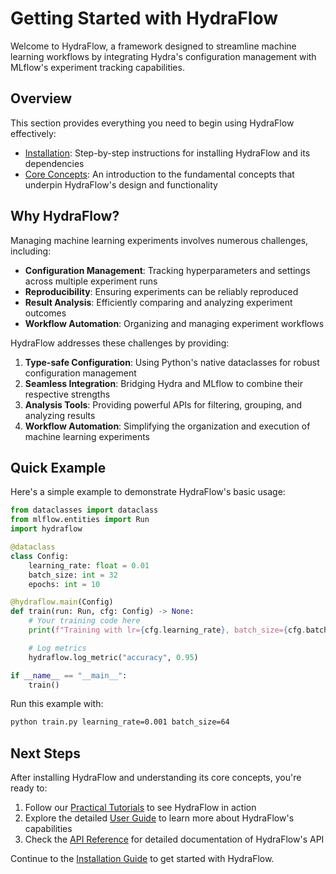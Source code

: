 # Getting Started with HydraFlow

Welcome to HydraFlow, a framework designed to streamline machine learning
workflows by integrating Hydra's configuration management with MLflow's
experiment tracking capabilities.

## Overview

This section provides everything you need to begin using HydraFlow
effectively:

- [Installation](installation.md): Step-by-step instructions for installing
  HydraFlow and its dependencies
- [Core Concepts](concepts.md): An introduction to the fundamental concepts
  that underpin HydraFlow's design and functionality

## Why HydraFlow?

Managing machine learning experiments involves numerous challenges, including:

- **Configuration Management**: Tracking hyperparameters and settings across
  multiple experiment runs
- **Reproducibility**: Ensuring experiments can be reliably reproduced
- **Result Analysis**: Efficiently comparing and analyzing experiment outcomes
- **Workflow Automation**: Organizing and managing experiment workflows

HydraFlow addresses these challenges by providing:

1. **Type-safe Configuration**: Using Python's native dataclasses for
   robust configuration management
2. **Seamless Integration**: Bridging Hydra and MLflow to combine their
   respective strengths
3. **Analysis Tools**: Providing powerful APIs for filtering, grouping,
   and analyzing results
4. **Workflow Automation**: Simplifying the organization and execution of
   machine learning experiments

## Quick Example

Here's a simple example to demonstrate HydraFlow's basic usage:

```python
from dataclasses import dataclass
from mlflow.entities import Run
import hydraflow

@dataclass
class Config:
    learning_rate: float = 0.01
    batch_size: int = 32
    epochs: int = 10

@hydraflow.main(Config)
def train(run: Run, cfg: Config) -> None:
    # Your training code here
    print(f"Training with lr={cfg.learning_rate}, batch_size={cfg.batch_size}")

    # Log metrics
    hydraflow.log_metric("accuracy", 0.95)

if __name__ == "__main__":
    train()
```

Run this example with:

```bash
python train.py learning_rate=0.001 batch_size=64
```

## Next Steps

After installing HydraFlow and understanding its core concepts, you're ready to:

1. Follow our [Practical Tutorials](../practical-tutorials/index.md) to see HydraFlow in action
2. Explore the detailed [User Guide](../part1-applications/index.md) to learn more about HydraFlow's capabilities
3. Check the [API Reference](../api/hydraflow/README.md) for detailed documentation of HydraFlow's API

Continue to the [Installation Guide](installation.md) to get started with
HydraFlow.